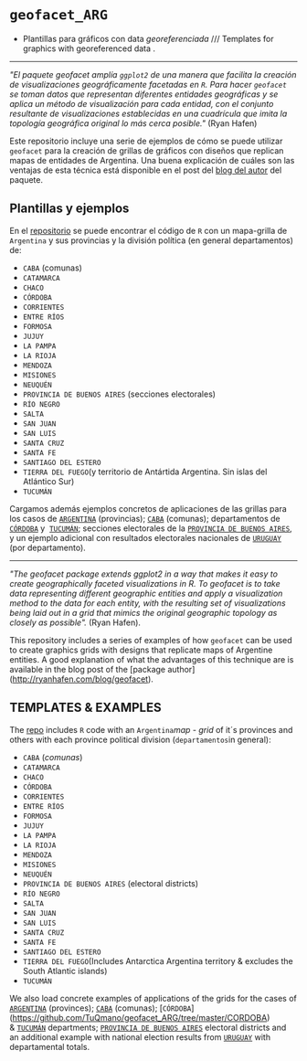 # `geofacet_ARG` 

* Plantillas para  gráficos con data *georeferenciada* /// Templates for graphics with georeferenced data .
--------------------
_"El paquete geofacet amplía `ggplot2` de una manera que facilita la creación de visualizaciones geográficamente facetadas en `R`. Para hacer `geofacet` se toman datos que representan diferentes entidades geográficas y se aplica un método de visualización para cada entidad, con el conjunto resultante de visualizaciones establecidas en una cuadrícula que imita la topología geográfica original lo más cerca posible."_ (Ryan Hafen)

Este repositorio incluye una serie de ejemplos de cómo se puede utilizar `geofacet` para la creación de grillas de gráficos con diseños que replican mapas de entidades de Argentina. Una buena explicación de cuáles son las ventajas de esta técnica está disponible en el post del [blog del autor](http://ryanhafen.com/blog/geofacet) del paquete.

## Plantillas y ejemplos 

En el [repositorio](https://github.com/TuQmano/geofacet_ARG) se puede encontrar el código de `R` con un mapa-grilla de `Argentina` y sus provincias y la división política (en general departamentos) de:
* `CABA` (comunas)
* `CATAMARCA`
* `CHACO`
* `CÓRDOBA`
* `CORRIENTES`
* `ENTRE RÍOS`
* `FORMOSA`
* `JUJUY`
* `LA PAMPA`
* `LA RIOJA`
* `MENDOZA`
* `MISIONES`
* `NEUQUÉN`
* `PROVINCIA DE BUENOS AIRES` (secciones electorales)
* `RÍO NEGRO`
* `SALTA`
* `SAN JUAN`
* `SAN LUIS`
* `SANTA CRUZ`
* `SANTA FE`
* `SANTIAGO DEL ESTERO`
* `TIERRA DEL FUEGO`(y territorio de Antártida Argentina. Sin islas del Atlántico Sur)
* `TUCUMÁN`

Cargamos además ejemplos concretos de aplicaciones de las grillas para los casos de [`ARGENTINA`](https://github.com/TuQmano/geofacet_ARG/tree/master/ARGENTINA) (provincias); [`CABA`](https://github.com/TuQmano/geofacet_ARG/tree/master/CABA) (comunas); departamentos de [`CÓRDOBA`](https://github.com/TuQmano/geofacet_ARG/tree/master/CORDOBA) y  [`TUCUMÁN`](https://github.com/TuQmano/geofacet_ARG/tree/master/TUCUMAN); secciones electorales de la [`PROVINCIA DE BUENOS AIRES`](https://github.com/TuQmano/geofacet_ARG/tree/master/PBA), y un ejemplo adicional con resultados electorales nacionales de [`URUGUAY`](https://github.com/TuQmano/geofacet_ARG/tree/master/zExtra_URUGUAY) (por departamento).


----


_"The geofacet package extends ggplot2 in a way that makes it easy to create geographically faceted visualizations in R. To geofacet is to take data representing different geographic entities and apply a visualization method to the data for each entity, with the resulting set of visualizations being laid out in a grid that mimics the original geographic topology as closely as possible"._ (Ryan Hafen).

This repository includes a series of examples of how `geofacet` can be used to create graphics grids with designs that replicate maps of Argentine entities. A good explanation of what the advantages of this technique are is available in the blog post of the [package author] (http://ryanhafen.com/blog/geofacet).

## TEMPLATES & EXAMPLES
The [repo](https://github.com/TuQmano/geofacet_ARG) includes `R` code with an `Argentina`_map - grid_ of it´s provinces and others with each province political division (`departamentos`in general):

* `CABA` (_comunas_)
* `CATAMARCA`
* `CHACO`
* `CÓRDOBA`
* `CORRIENTES`
* `ENTRE RÍOS`
* `FORMOSA`
* `JUJUY`
* `LA PAMPA`
* `LA RIOJA`
* `MENDOZA`
* `MISIONES`
* `NEUQUÉN`
* `PROVINCIA DE BUENOS AIRES` (electoral districts)
* `RÍO NEGRO`
* `SALTA`
* `SAN JUAN`
* `SAN LUIS`
* `SANTA CRUZ`
* `SANTA FE`
* `SANTIAGO DEL ESTERO`
* `TIERRA DEL FUEGO`(Includes Antarctica Argentina territory & excludes the South Atlantic islands)
* `TUCUMÁN`

We also load concrete examples of applications of the grids for the cases of [`ARGENTINA`](https://github.com/TuQmano/geofacet_ARG/tree/master/ARGENTINA) (provinces); [`CABA`](https://github.com/TuQmano/geofacet_ARG/tree/master/CABA) (comunas); [`CÓRDOBA`] (https://github.com/TuQmano/geofacet_ARG/tree/master/CORDOBA) & [`TUCUMÁN`](https://github.com/TuQmano/geofacet_ARG/tree/master/TUCUMAN) departments; [`PROVINCIA DE BUENOS AIRES`](https://github.com/TuQmano/geofacet_ARG/tree/master/PBA) electoral districts and an additional example with national election results from [`URUGUAY`](https://github.com/TuQmano/geofacet_ARG/tree/master/zExtra_URUGUAY) with departamental totals.
